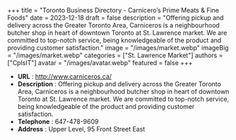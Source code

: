 +++
title = "Toronto Business Directory - Carnicero’s Prime Meats & Fine Foods"
date = 2023-12-18
draft = false
description = "Offering pickup and delivery across the Greater Toronto Area, Carniceros is a neighbourhood butcher shop in heart of downtown Toronto at St. Lawrence market. We are committed to top-notch service, being knowledgeable of the product and providing customer satisfaction."
image = "/images/market.webp"
imageBig = "/images/market.webp"
categories = ["St. Lawrence Market"]
authors = ["CplsIT"]
avatar = "/images/avatar.webp"
featured = false
+++


* **URL** :  http://www.carniceros.ca/
* **Description** : Offering pickup and delivery across the Greater Toronto Area, Carniceros is a neighbourhood butcher shop in heart of downtown Toronto at St. Lawrence market. We are committed to top-notch service, being knowledgeable of the product and providing customer satisfaction.
* **Telephone** : 647-478-9609
* **Address** : Upper Level, 95 Front Street East